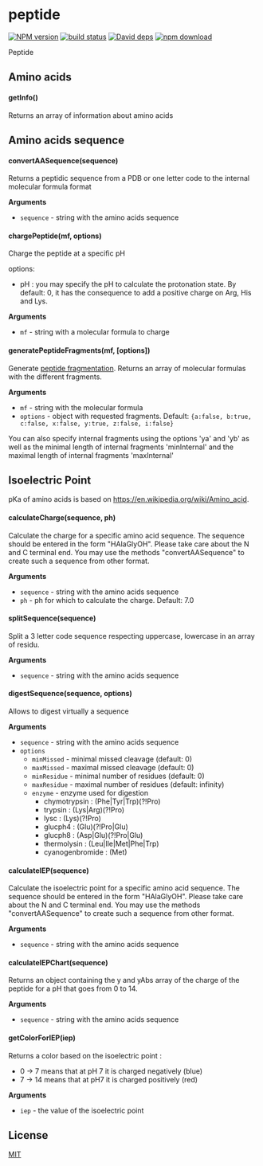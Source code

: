 # peptide

  [![NPM version][npm-image]][npm-url]
  [![build status][travis-image]][travis-url]
  [![David deps][david-image]][david-url]
  [![npm download][download-image]][download-url]

Peptide

## Amino acids

#### getInfo()

Returns an array of information about amino acids


## Amino acids sequence

#### convertAASequence(sequence)

Returns a peptidic sequence from a PDB or one letter code to the internal molecular formula format

__Arguments__

* `sequence` - string with the amino acids sequence

#### chargePeptide(mf, options)

Charge the peptide at a specific pH

options:
* pH : you may specify the pH to calculate the protonation state. By default: 0,
  it has the consequence to add a positive charge on Arg, His and Lys.

__Arguments__

* `mf` - string with a molecular formula to charge

#### generatePeptideFragments(mf, [options])

Generate [peptide fragmentation](http://en.wikipedia.org/wiki/Peptide_sequence_tag).
Returns an array of molecular formulas with the different fragments.

__Arguments__

* `mf` - string with the molecular formula
* `options` - object with requested fragments. Default: `{a:false, b:true, c:false, x:false, y:true, z:false, i:false}`

You can also specify internal fragments using the options 'ya' and 'yb' as well as the minimal length of internal fragments 'minInternal'
and the maximal length of internal fragments 'maxInternal'

## Isoelectric Point

pKa of amino acids is based on https://en.wikipedia.org/wiki/Amino_acid.

#### calculateCharge(sequence, ph)

Calculate the charge for a specific amino acid sequence. The sequence should be entered in the form "HAlaGlyOH".
Please take care about the N and C terminal end. You may use the methods "convertAASequence" to create such a sequence
from other format.

__Arguments__

* `sequence` - string with the amino acids sequence
* `ph` - ph for which to calculate the charge. Default: 7.0

#### splitSequence(sequence)

Split a 3 letter code sequence respecting uppercase, lowercase in an array of residu.

__Arguments__

* `sequence` - string with the amino acids sequence

#### digestSequence(sequence, options)

Allows to digest virtually a sequence

__Arguments__

* `sequence` - string with the amino acids sequence
* `options`
  * `minMissed` - minimal missed cleavage (default: 0)
  * `maxMissed` - maximal missed cleavage (default: 0)
  * `minResidue` - minimal number of residues (default: 0)
  * `maxResidue` - maximal number of residues (default: infinity)
  * `enzyme` - enzyme used for digestion
    * chymotrypsin : (Phe|Tyr|Trp)(?!Pro)
    * trypsin : (Lys|Arg)(?!Pro)
    * lysc : (Lys)(?!Pro)
    * glucph4 : (Glu)(?!Pro|Glu)
    * glucph8 : (Asp|Glu)(?!Pro|Glu)
    * thermolysin : (Leu|Ile|Met|Phe|Trp)
    * cyanogenbromide : (Met)

#### calculateIEP(sequence)

Calculate the isoelectric point for a specific amino acid sequence. The sequence should be entered in the form "HAlaGlyOH".
Please take care about the N and C terminal end. You may use the methods "convertAASequence" to create such a sequence
from other format.

__Arguments__

* `sequence` - string with the amino acids sequence

#### calculateIEPChart(sequence)

Returns an object containing the y and yAbs array of the charge of the peptide for a pH that goes from 0 to 14.

__Arguments__

* `sequence` - string with the amino acids sequence

#### getColorForIEP(iep)

Returns a color based on the isoelectric point :

* 0 -> 7 means that at pH 7 it is charged negatively (blue)
* 7 -> 14 means that at pH7 it is charged positively (red)

__Arguments__

* `iep` - the value of the isoelectric point

## License

  [MIT](./LICENSE)

[npm-image]: https://img.shields.io/npm/v/peptide.svg?style=flat-square
[npm-url]: https://www.npmjs.com/package/peptide
[travis-image]: https://img.shields.io/travis/cheminfo-js/peptide/master.svg?style=flat-square
[travis-url]: https://travis-ci.org/cheminfo-js/peptide
[david-image]: https://img.shields.io/david/cheminfo-js/peptide.svg?style=flat-square
[david-url]: https://david-dm.org/cheminfo-js/peptide
[download-image]: https://img.shields.io/npm/dm/peptide.svg?style=flat-square
[download-url]: https://www.npmjs.com/package/peptide
